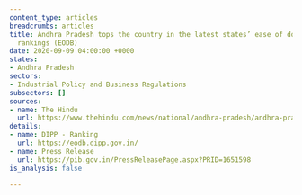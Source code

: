 ```yaml
---
content_type: articles
breadcrumbs: articles
title: Andhra Pradesh tops the country in the latest states’ ease of doing business
  rankings (EODB)
date: 2020-09-09 04:00:00 +0000
states:
- Andhra Pradesh
sectors:
- Industrial Policy and Business Regulations
subsectors: []
sources:
- name: The Hindu
  url: https://www.thehindu.com/news/national/andhra-pradesh/andhra-pradesh-tops-in-ease-of-doing-business-rankings/article32530727.ece
details:
- name: DIPP - Ranking
  url: https://eodb.dipp.gov.in/
- name: Press Release
  url: https://pib.gov.in/PressReleasePage.aspx?PRID=1651598
is_analysis: false

---
```

